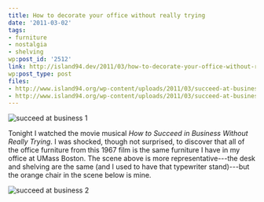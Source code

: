 ```yaml
---
title: How to decorate your office without really trying
date: '2011-03-02'
tags:
- furniture
- nostalgia
- shelving
wp:post_id: '2512'
link: http://island94.dev/2011/03/how-to-decorate-your-office-without-really-trying/
wp:post_type: post
files:
- http://www.island94.org/wp-content/uploads/2011/03/succeed-at-business-1-600x255.png
- http://www.island94.org/wp-content/uploads/2011/03/succeed-at-business-2-600x256.png
---
```


![](http://www.island94.org/wp-content/uploads/2011/03/succeed-at-business-1-600x255.png "succeed at business 1")

Tonight I watched the movie musical _How to Succeed in Business Without Really Trying_. I was shocked, though not surprised, to discover that all of the office furniture from this 1967 film is the same furniture I have in my office at UMass Boston. The scene above is more representative---the desk and shelving are the same (and I used to have that typewriter stand)---but the orange chair in the scene below is mine.

![](http://www.island94.org/wp-content/uploads/2011/03/succeed-at-business-2-600x256.png "succeed at business 2")